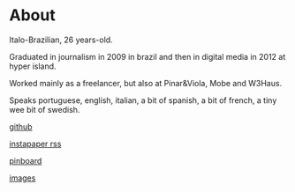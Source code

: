 # About

Italo-Brazilian, 26 years-old. 

Graduated in journalism in 2009 in brazil and then in digital media in 2012 at hyper island.

Worked mainly as a freelancer, but also at Pinar&Viola, Mobe and W3Haus.

Speaks portuguese, english, italian, a bit of spanish, a bit of french, a tiny wee bit of swedish.

[github][github] 

[instapaper rss][instapaper] 

[pinboard][pinboard] 

[images][image]

[github]: https://github.com/guimachiavelli/
[instapaper]: http://www.instapaper.com/rss/1380621/pAmCmwkLTg7fxpDu18xVMfgB4
[pinboard]: http://pinboard.in/u:macki/
[image]: images.guimachiavelli.com
